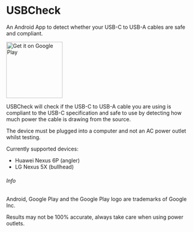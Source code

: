 # USBCheck
An Android App to detect whether your USB-C to USB-A cables are safe and compliant.

<a href="https://play.google.com/store/apps/details?id=jacob.uk.com.usbcheck&utm_source=global_co&utm_medium=prtnr&utm_content=Mar2515&utm_campaign=PartBadge&pcampaignid=MKT-Other-global-all-co-prtnr-py-PartBadge-Mar2515-1"><img alt="Get it on Google Play" src="https://play.google.com/intl/en_us/badges/images/generic/en-play-badge.png" width="150px" /></a>

USBCheck will check if the USB-C to USB-A cable you are using is compliant to the USB-C specification and safe to use by detecting how much power the cable is drawing from the source. 

The device must be plugged into a computer and not an AC power outlet whilst testing.

Currently supported devices:

- Huawei Nexus 6P (angler)
- LG Nexus 5X (bullhead)

###### Info

Android, Google Play and the Google Play logo are trademarks of Google Inc.

Results may not be 100% accurate, always take care when using power outlets. 
